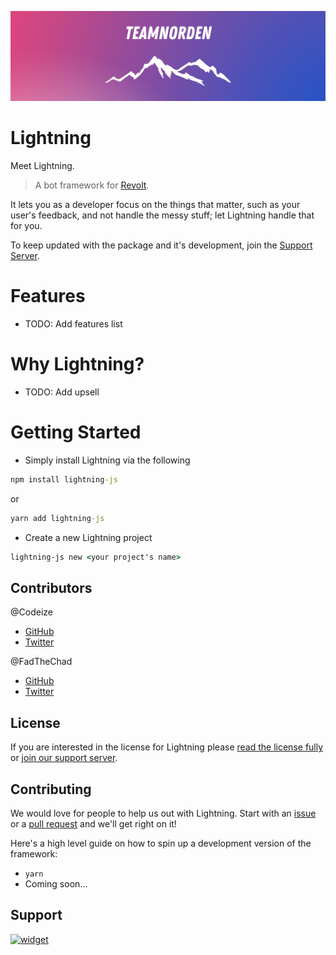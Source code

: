 ![Norden Banner](assets/Norden-Banner.png)
# Lightning

Meet Lightning. 

> A bot framework for [Revolt](https://revolt.chat). 

It lets you as a developer focus on the things that matter, such as your user's feedback, and not handle the messy stuff; let Lightning handle that for you.

To keep updated with the package and it's development, join the [Support Server](#support).

# Features
- TODO: Add features list

# Why Lightning?
- TODO: Add upsell

# Getting Started
- Simply install Lightning via the following
```cmd
npm install lightning-js
```
or
```cmd
yarn add lightning-js
```
- Create a new Lightning project
```cmd
lightning-js new <your project's name>
```

## Contributors
@Codeize
- [GitHub](https://github.com/Codeize)
- [Twitter](https://twitter.com/Codeize)

@FadTheChad
- [GitHub](https://github.com/FadTheChad)
- [Twitter](https://twitter.com/DankML_Pk)


## License
If you are interested in the license for Lightning please [read the license fully](https://github.com/TeamNorden/legal/blob/main/LICENSE.md) or [join our support server](#support).

## Contributing
We would love for people to help us out with Lightning. Start with an [issue](https://github.com/TeamNorden/issues/new) or a [pull request](https://github.com/TeamNorden/pulls/new) and we'll get right on it!

Here's a high level guide on how to spin up a development version of the framework:
- `yarn`
- Coming soon...


## Support
[![widget](https://invidget.switchblade.xyz/854739172580655134)](https://discord.gg/7syTGCkZs8)
